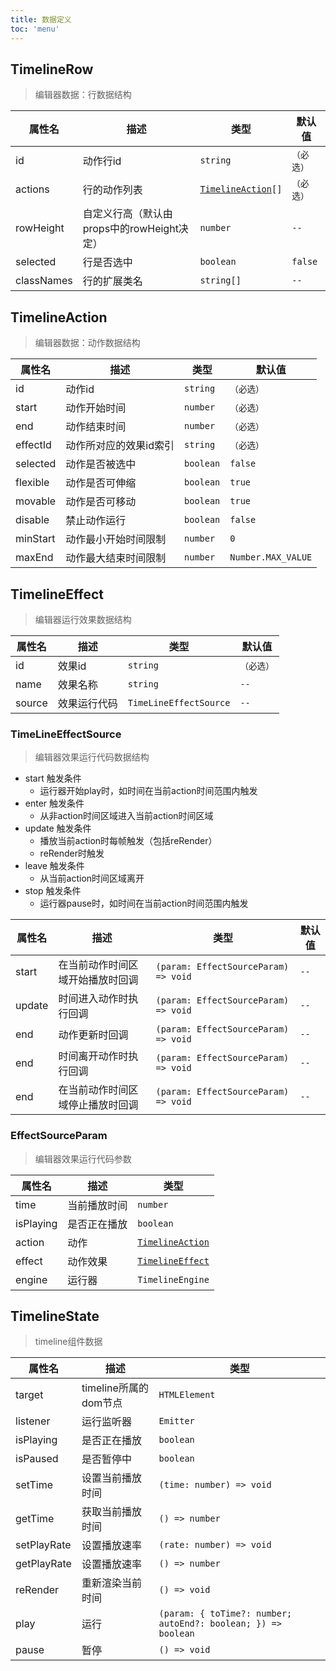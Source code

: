```yaml
---
title: 数据定义
toc: 'menu'
---
```


## TimelineRow

> 编辑器数据：行数据结构

<table>
  <thead>
    <tr>
      <th>属性名</th>
      <th>描述</th>
      <th>类型</th>
      <th>默认值</th>
    </tr>
  </thead>
  <tbody>
  </tbody>
    <tr>
      <td>id</td>
      <td>动作行id</td>
      <td>
        <code>string</code>
      </td>
      <td>
        <code>（必选）</code>
      </td>
    </tr>
    <tr>
      <td>actions</td>
      <td>行的动作列表</td>
      <td>
        <code><a href="/data#timelineaction">TimelineAction</a>[]</code>
      </td>
      <td>
        <code>（必选）</code>
      </td>
    </tr>
    <tr>
      <td>rowHeight</td>
      <td>自定义行高（默认由props中的rowHeight决定）</td>
      <td>
        <code>number</code>
      </td>
      <td>
        <code>--</code>
      </td>
    </tr>
    <tr>
      <td>selected</td>
      <td>行是否选中</td>
      <td>
        <code>boolean</code>
      </td>
      <td>
        <code>false</code>
      </td>
    </tr>
    <tr>
      <td>classNames</td>
      <td>行的扩展类名</td>
      <td>
        <code>string[]</code>
      </td>
      <td>
        <code>--</code>
      </td>
    </tr>
</table>


## TimelineAction

> 编辑器数据：动作数据结构

<table>
  <thead>
    <tr>
      <th>属性名</th>
      <th>描述</th>
      <th>类型</th>
      <th>默认值</th>
    </tr>
  </thead>
  <tbody>
  </tbody>
    <tr>
      <td>id</td>
      <td>动作id</td>
      <td>
        <code>string</code>
      </td>
      <td>
        <code>（必选）</code>
      </td>
    </tr>
    <tr>
      <td>start</td>
      <td>动作开始时间</td>
      <td>
        <code>number</code>
      </td>
      <td>
        <code>（必选）</code>
      </td>
    </tr>
    <tr>
      <td>end</td>
      <td>动作结束时间</td>
      <td>
        <code>number</code>
      </td>
      <td>
        <code>（必选）</code>
      </td>
    </tr>
    <tr>
      <td>effectId</td>
      <td>动作所对应的效果id索引</td>
      <td>
        <code>string</code>
      </td>
      <td>
        <code>（必选）</code>
      </td>
    </tr>
    <tr>
      <td>selected</td>
      <td>动作是否被选中</td>
      <td>
        <code>boolean</code>
      </td>
      <td>
        <code>false</code>
      </td>
    </tr>
    <tr>
      <td>flexible</td>
      <td>动作是否可伸缩</td>
      <td>
        <code>boolean</code>
      </td>
      <td>
        <code>true</code>
      </td>
    </tr>
    <tr>
      <td>movable</td>
      <td>动作是否可移动</td>
      <td>
        <code>boolean</code>
      </td>
      <td>
        <code>true</code>
      </td>
    </tr>
    <tr>
      <td>disable</td>
      <td>禁止动作运行</td>
      <td>
        <code>boolean</code>
      </td>
      <td>
        <code>false</code>
      </td>
    </tr>
    <tr>
      <td>minStart</td>
      <td>动作最小开始时间限制</td>
      <td>
        <code>number</code>
      </td>
      <td>
        <code>0</code>
      </td>
    </tr>
    <tr>
      <td>maxEnd</td>
      <td>动作最大结束时间限制</td>
      <td>
        <code>number</code>
      </td>
      <td>
        <code>Number.MAX_VALUE</code>
      </td>
    </tr>
</table>

## TimelineEffect

> 编辑器运行效果数据结构

<table>
  <thead>
    <tr>
      <th>属性名</th>
      <th>描述</th>
      <th>类型</th>
      <th>默认值</th>
    </tr>
  </thead>
  <tbody>
  </tbody>
    <tr>
      <td>id</td>
      <td>效果id</td>
      <td>
        <code>string</code>
      </td>
      <td>
        <code>（必选）</code>
      </td>
    </tr>
     <tr>
      <td>name</td>
      <td>效果名称</td>
      <td>
        <code>string</code>
      </td>
      <td>
        <code>--</code>
      </td>
    </tr>
     <tr>
      <td>source</td>
      <td>效果运行代码</td>
      <td>
        <code>TimeLineEffectSource</code>
      </td>
      <td>
        <code>--</code>
      </td>
    </tr>
</table>

### TimeLineEffectSource 

> 编辑器效果运行代码数据结构

+ start 触发条件
  + 运行器开始play时，如时间在当前action时间范围内触发
+ enter 触发条件
  + 从非action时间区域进入当前action时间区域
+ update 触发条件
  + 播放当前action时每帧触发（包括reRender）
  + reRender时触发
+ leave 触发条件
  + 从当前action时间区域离开
+ stop 触发条件
  + 运行器pause时，如时间在当前action时间范围内触发

<table>
  <thead>
    <tr>
      <th>属性名</th>
      <th>描述</th>
      <th>类型</th>
      <th>默认值</th>
    </tr>
  </thead>
  <tbody>
  </tbody>
    <tr>
      <td>start</td>
      <td>在当前动作时间区域开始播放时回调</td>
      <td>
        <code>(param: EffectSourceParam) => void</code>
      </td>
      <td>
        <code>--</code>
      </td>
    </tr>
     <tr>
      <td>update</td>
      <td>时间进入动作时执行回调</td>
      <td>
        <code>(param: EffectSourceParam) => void</code>
      </td>
      <td>
        <code>--</code>
      </td>
    </tr>
     <tr>
      <td>end</td>
      <td> 动作更新时回调</td>
      <td>
        <code>(param: EffectSourceParam) => void</code>
      </td>
      <td>
        <code>--</code>
      </td>
    </tr>
     <tr>
      <td>end</td>
      <td> 时间离开动作时执行回调</td>
      <td>
        <code>(param: EffectSourceParam) => void</code>
      </td>
      <td>
        <code>--</code>
      </td>
    </tr>
     <tr>
      <td>end</td>
      <td> 在当前动作时间区域停止播放时回调</td>
      <td>
        <code>(param: EffectSourceParam) => void</code>
      </td>
      <td>
        <code>--</code>
      </td>
    </tr>
</table>

### EffectSourceParam

> 编辑器效果运行代码参数

<table>
  <thead>
    <tr>
      <th>属性名</th>
      <th>描述</th>
      <th>类型</th>
    </tr>
  </thead>
  <tbody>
  </tbody>
    <tr>
      <td>time</td>
      <td>当前播放时间</td>
      <td>
        <code>number</code>
      </td>
    </tr>
    <tr>
      <td>isPlaying</td>
      <td>是否正在播放</td>
      <td>
        <code>boolean</code>
      </td>
    </tr>
     <tr>
      <td>action</td>
      <td>动作</td>
      <td>
        <code><a href="/data#timelineaction">TimelineAction</a></code>
      </td>
    </tr>
     <tr>
      <td>effect</td>
      <td>动作效果</td>
      <td>
        <code><a href="/data#timelineeffect">TimelineEffect</a></code>
      </td>
    </tr>
     <tr>
      <td>engine</td>
      <td>运行器</td>
      <td>
        <code>TimelineEngine</code>
      </td>
    </tr>
</table>

## TimelineState

> timeline组件数据

<table>
  <thead>
    <tr>
      <th>属性名</th>
      <th>描述</th>
      <th>类型</th>
    </tr>
  </thead>
  <tbody>
  </tbody>
    <tr>
      <td>target</td>
      <td>timeline所属的dom节点</td>
      <td>
        <code>HTMLElement</code>
      </td>
    </tr>
     <tr>
      <td>listener</td>
      <td>运行监听器</td>
      <td>
        <code>Emitter</code>
      </td>
    </tr>
     <tr>
      <td>isPlaying</td>
      <td>是否正在播放</td>
      <td>
        <code>boolean</code>
      </td>
    </tr>
     <tr>
      <td>isPaused</td>
      <td>是否暂停中</td>
      <td>
        <code>boolean</code>
      </td>
    </tr>
     <tr>
      <td>setTime</td>
      <td>设置当前播放时间</td>
      <td>
        <code>(time: number) => void</code>
      </td>
    </tr>
     <tr>
      <td>getTime</td>
      <td>获取当前播放时间</td>
      <td>
        <code>() => number</code>
      </td>
    </tr>
     <tr>
      <td>setPlayRate</td>
      <td>设置播放速率</td>
      <td>
        <code>(rate: number) => void</code>
      </td>
    </tr>
     <tr>
      <td>getPlayRate</td>
      <td>设置播放速率</td>
      <td>
        <code>() => number</code>
      </td>
    </tr>
     <tr>
      <td>reRender</td>
      <td>重新渲染当前时间</td>
      <td>
        <code>() => void</code>
      </td>
    </tr>
     <tr>
      <td>play</td>
      <td>运行</td>
      <td>
        <code>(param: { toTime?: number; autoEnd?: boolean; }) => boolean</code>
      </td>
    </tr>
     <tr>
      <td>pause</td>
      <td>暂停</td>
      <td>
        <code>() => void</code>
      </td>
    </tr>
</table>




